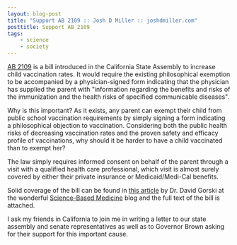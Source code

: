 ```yaml
---
layout: blog-post
title: "Support AB 2109 :: Josh D Miller :: joshdmiller.com"
posttitle: Support AB 2109
tags:
    - science
    - society
---
```


[AB 2109][ab] is a bill introduced in the California State Assembly to increase child
vaccination rates. It would require the existing philosophical exemption to be
accompanied by a physician-signed form indicating that the physician has
supplied the parent with "information regarding the benefits and risks of the
immunization and the health risks of specified communicable diseases".

Why is this important? As it exists, any parent can exempt their child from
public school vaccination requirements by simply signing a form indicating a
philosophical objection to vaccination. Considering both the public health
risks of decreasing vaccination rates and the proven safety and efficacy
profile of vaccinations, why should it be harder to have a child vaccinated
than to exempt her?

The law simply requires informed consent on behalf of the parent through a
visit with a qualified health care professional, which visit is almost surely
covered by either their private insurance or Medicaid/Medi-Cal benefits.

Solid coverage of the bill can be found in [this article][article] by Dr. David
Gorski at the wonderful [Science-Based Medicine][sbm] blog and the full text of
the bill is attached.

I ask my friends in California to join me in writing a letter to our state
assembly and senate representatives as well as to Governor Brown asking for
their support for this important cause.

[article]: http://bit.ly/HlCRQT
[sbm]: http://bit.ly/GY9pfT
[ab]: http://1.usa.gov/HlFLBx

